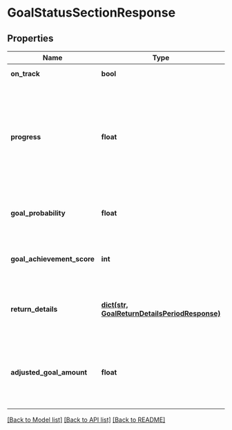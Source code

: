 # GoalStatusSectionResponse

## Properties
Name | Type | Description | Notes
------------ | ------------- | ------------- | -------------
**on_track** | **bool** | If true, the goal is on track. | 
**progress** | **float** | The goal progress percentage, defined as the current invested amount divided by the total target withdrawal amount over d_horizon. | 
**goal_probability** | **float** | The probability of achieving the goal with the given portfolio. | 
**goal_achievement_score** | **int** | A ratio of goal_probability to the conf_tgt on a scale from 0 to 100. | 
**return_details** | [**dict(str, GoalReturnDetailsPeriodResponse)**](GoalReturnDetailsPeriodResponse.md) | Portfolio return information over the length of the horizon, broken down by period. | 
**adjusted_goal_amount** | **float** | The effective goal target amount, adjusted for taxes, inflation, and goal deviation threshold. | 

[[Back to Model list]](../README.md#documentation-for-models) [[Back to API list]](../README.md#documentation-for-api-endpoints) [[Back to README]](../README.md)


